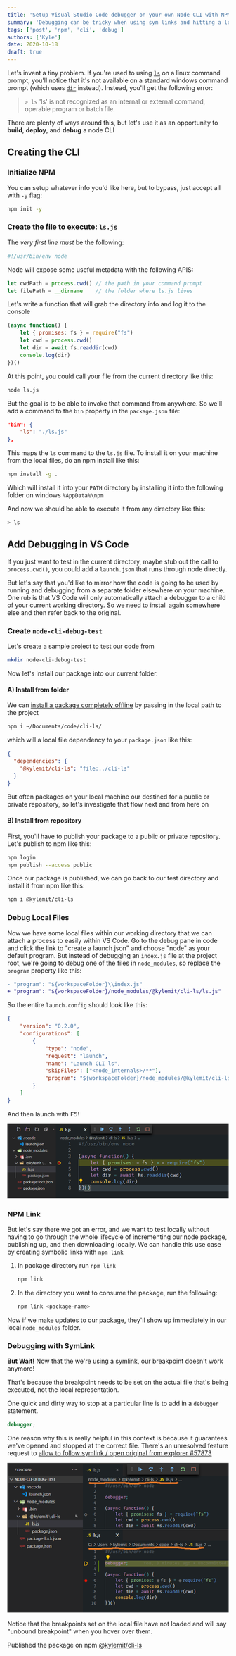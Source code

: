 ```yaml
---
title: 'Setup Visual Studio Code debugger on your own Node CLI with NPM Link'
summary: 'Debugging can be tricky when using sym links and hitting a local CLI.  Here's a walkthrough of how to setup a CLI using npm and then debug it from a different directory'
tags: ['post', 'npm', 'cli', 'debug']
authors: ['Kyle']
date: 2020-10-18
draft: true
---
```


Let's invent a tiny problem.  If you're used to using [`ls`](https://ss64.com/bash/ls.html) on a linux command prompt, you'll notice that it's not available on a standard windows command prompt (which uses [`dir`](https://ss64.com/nt/dir.html) instead).  Instead, you'll get the following error:

> `> ls`
> 'ls' is not recognized as an internal or external command, operable program or batch file.

There are plenty of ways around this, but let's use it as an opportunity to **build**, **deploy**, and **debug** a node CLI

## Creating the CLI

### Initialize NPM

You can setup whatever info you'd like here, but to bypass, just accept all with `-y` flag:

```bash
npm init -y
```

### Create the file to execute: `ls.js`

The *very first line must* be the following:

```js
#!/usr/bin/env node
```

Node will expose some useful metadata with the following APIS:

```js
let cwdPath = process.cwd() // the path in your command prompt
let filePath = __dirname    // the folder where ls.js lives
```

Let's write a function that will grab the directory info and log it to the console

```js
(async function() {
    let { promises: fs } = require("fs")
    let cwd = process.cwd()
    let dir = await fs.readdir(cwd)
    console.log(dir)
})()
```

At this point, you could call your file from the current directory like this:

```bash
node ls.js
```

But the goal is to be able to invoke that command from anywhere.  So we'll add a command to the `bin` property in the `package.json` file:

```json
"bin": {
    "ls": "./ls.js"
},
```

This maps the `ls` command to the `ls.js` file.  To install it on your machine from the local files, do an npm install like this:

```bash
npm install -g .
```

Which will install it into your `PATH` directory by installing it into the following folder on windows `%AppData%\npm`

And now we should be able to execute it from any directory like this:

```bash
> ls
```

## Add Debugging in VS Code

If you just want to test in the current directory, maybe stub out the call to `process.cwd()`, you could add a `launch.json` that runs through node directly.

But let's say that you'd like to mirror how the code is going to be used by running and debugging from a separate folder elsewhere on your machine.  One rub is that VS Code will only automatically attach a debugger to a child of your current working directory.  So we need to install again somewhere else and then refer back to the original.

### Create `node-cli-debug-test`

Let's create a sample project to test our code from

```bash
mkdir node-cli-debug-test
```

Now let's install our package into our current folder.

#### A) Install from folder

We can [install a package completely offline](https://stackoverflow.com/q/8088795/1366033) by passing in the local path to the project

```bash
npm i ~/Documents/code/cli-ls/
```

which will a local file dependency to your `package.json` like this:

```json
{
  "dependencies": {
    "@kylemit/cli-ls": "file:../cli-ls"
  }
}
```

But often packages on your local machine our destined for a public or private repository, so let's investigate that flow next and from here on

#### B) Install from repository

First, you'll have to publish your package to a public or private repository.  Let's publish to npm like this:

```bash
npm login
npm publish --access public
```

Once our package is published, we can go back to our test directory and install it from npm like this:

```bash
npm i @kylemit/cli-ls
```

### Debug Local Files

Now we have some local files within our working directory that we can attach a process to easily within VS Code.  Go to the debug pane in code and click the link to "create a launch.json" and choose "node" as your default program. But instead of debugging an `index.js` file at the project root, we're going to debug one of the files in `node_modules`, so replace the `program` property like this:

```diff
- "program": "${workspaceFolder}\\index.js"
+ "program": "${workspaceFolder}/node_modules/@kylemit/cli-ls/ls.js"
```

So the entire `launch.config` should look like this:

```json
{
    "version": "0.2.0",
    "configurations": [
        {
            "type": "node",
            "request": "launch",
            "name": "Launch CLI ls",
            "skipFiles": ["<node_internals>/**"],
            "program": "${workspaceFolder}/node_modules/@kylemit/cli-ls/ls.js"
        }
    ]
}
```

And then launch with <kbd>F5</kbd>!

![debugger](/assets/posts/debug-node-cli/debugger.png)

### NPM Link

But let's say there we got an error, and we want to test locally without having to go through the whole lifecycle of incrementing our node package, publishing up, and then downloading locally.  We can handle this use case by creating symbolic links with `npm link`

1. In package directory run `npm link`

   ```bash
   npm link
   ```

2. In the directory you want to consume the package, run the following:

   ```bash
   npm link <package-name>
   ```

Now if we make updates to our package, they'll show up immediately in our local `node_modules` folder.

### Debugging with SymLink

**But Wait!** Now that the we're using a symlink, our breakpoint doesn't work anymore!

That's because the breakpoint needs to be set on the actual file that's being executed, not the local representation.

One quick and dirty way to stop at a particular line is to add in a `debugger` statement.

```js
debugger;
```

One reason why this is really helpful in this context is because it guarantees we've opened and stopped at the correct file.  There's an unresolved feature request to [allow to follow symlink / open original from explorer #57873](https://github.com/Microsoft/vscode/issues/57873)

![debugger with symlink](/assets/posts/debug-node-cli/debugger-sym-link.png)

Notice that the breakpoints set on the local file have not loaded and will say "unbound breakpoint" when you hover over them.


Published the package on npm [@kylemit/cli-ls](https://www.npmjs.com/package/@kylemit/cli-ls)
